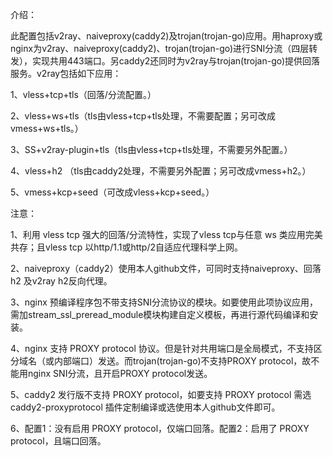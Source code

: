 介绍：

此配置包括v2ray、naiveproxy(caddy2)及trojan(trojan-go)应用。用haproxy或nginx为v2ray、naiveproxy(caddy2)、trojan(trojan-go)进行SNI分流（四层转发），实现共用443端口。另caddy2还同时为v2ray与trojan(trojan-go)提供回落服务。v2ray包括如下应用：

1、vless+tcp+tls（回落/分流配置。）

2、vless+ws+tls（tls由vless+tcp+tls处理，不需要配置；另可改成vmess+ws+tls。）

3、SS+v2ray-plugin+tls（tls由vless+tcp+tls处理，不需要另外配置。）

4、vless+h2 （tls由caddy2处理，不需要另外配置；另可改成vmess+h2。）

5、vmess+kcp+seed（可改成vless+kcp+seed。）

注意：

1、利用 vless tcp 强大的回落/分流特性，实现了vless tcp与任意 ws 类应用完美共存；且vless tcp 以http/1.1或http/2自适应代理科学上网。

2、naiveproxy（caddy2）使用本人github文件，可同时支持naiveproxy、回落 h2 及v2ray h2反向代理。

3、nginx 预编译程序包不带支持SNI分流协议的模块。如要使用此项协议应用，需加stream_ssl_preread_module模块构建自定义模板，再进行源代码编译和安装。

4、nginx 支持 PROXY protocol 协议。但是针对共用端口是全局模式，不支持区分域名（或内部端口）发送。而trojan(trojan-go)不支持PROXY protocol，故不能用nginx SNI分流，且开启PROXY protocol发送。

5、caddy2 发行版不支持 PROXY protocol，如要支持 PROXY protocol 需选 caddy2-proxyprotocol 插件定制编译或选使用本人github文件即可。

6、配置1：没有启用 PROXY protocol，仅端口回落。配置2：启用了 PROXY protocol，且端口回落。
